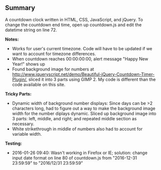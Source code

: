 ## Summary

A countdown clock written in HTML, CSS, JavaScript, and jQuery.  To change the countdown end time, open up countdown.js and edit the datetime string on line 72.

**Notes:**
* Works for user's current timezone.  Code will have to be updated if we want to account for timezone differences.
* When countdown reaches 00:00:00:00, alert message "Happy New Year!" shows up
* Found background image for numbers at http://www.jqueryscript.net/demo/Beautiful-jQuery-Countdown-Timer-Plugin/, sliced it into 3 parts using GIMP 2.  My code is different than the code available on this site.

**Tricky Parts:**
* Dynamic width of background number displays:  Since days can be >2 characters long, had to figure out a way to make the background image width for the number diplays dynamic.  Sliced up background image into 3 parts: left, middle, and right; and repeated middle section as necessary.
* White strikethrough in middle of numbers also had to account for variable width.

**Testing:**
* 2016-01-26 09:40: Wasn't working in Firefox or IE; solution: change input date format on line 80 of countdown.js from "2016-12-31 23:59:59" to "2016/12/31 23:59:59"